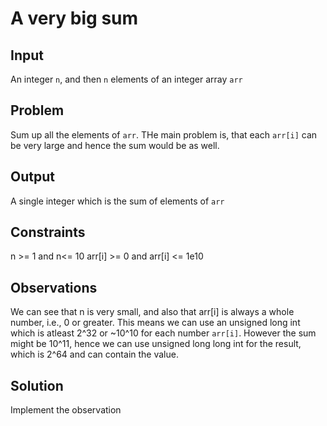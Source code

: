 # A very big sum
## Input
An integer `n`, and then `n` elements of an integer array `arr`
## Problem
Sum up all the elements of `arr`. THe main problem is, that each `arr[i]` can be very large and hence the sum would be as well.
## Output
A single integer which is the sum of elements of `arr`
## Constraints
n >= 1 and n<= 10
arr[i] >= 0 and arr[i] <= 1e10
## Observations
We can see that n is very small, and also that arr[i] is always a whole number, i.e., 0 or greater. This means we can use an unsigned long int which is atleast 2^32 or ~10^10 for each number `arr[i]`. However the sum might be 10^11, hence we can use unsigned long long int for the result, which is 2^64 and can contain the value.
## Solution
Implement the observation
